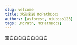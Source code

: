 ```yaml
---
slug: welcome
title: 欢迎来到 McPathDocs
authors: [asforest, niuboss123]
tags: [McPath, McPathDocs]
---
```


空白白白白白白白白白
